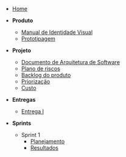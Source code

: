 - [Home](README.md "Pitch It Docs")

- **Produto**
  - [Manual de Identidade Visual](pages/identidade_visual.md)
  - [Prototipagem](pages/prototipo.md)

- **Projeto**
  - [Documento de Arquitetura de Software](pages/documento-de-arquitetura.md)
  - [Plano de riscos](pages/plano-de-riscos.md)
  - [Backlog do produto](pages/backlog-do-produto.md)
  - [Priorização](pages/priorizacao.md)
  - [Custo](pages/custos.md)

- **Entregas**
  - [Entrega I](pages/entregas/entrega1.md)

- **Sprints**
  - Sprint 1
    - [Planejamento](sprints/sprint1/planejamento.md)
    - [Resultados](sprints/sprint1/resultados.md)
